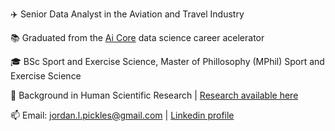 :airplane: Senior Data Analyst in the Aviation and Travel Industry

:books: Graduated from the [Ai Core](https://www.theaicore.com) data science career acelerator

:mortar_board: BSc Sport and Exercise Science, Master of Phillosophy (MPhil) Sport and Exercise Science

:microscope: Background in Human Scientific Research | [Research available here](https://scholar.google.com/citations?hl=en&user=BaBkH0oAAAAJ)

:mailbox: Email: jordan.l.pickles@gmail.com   | [Linkedin profile](https://www.linkedin.com/in/jordan-pickles/)



